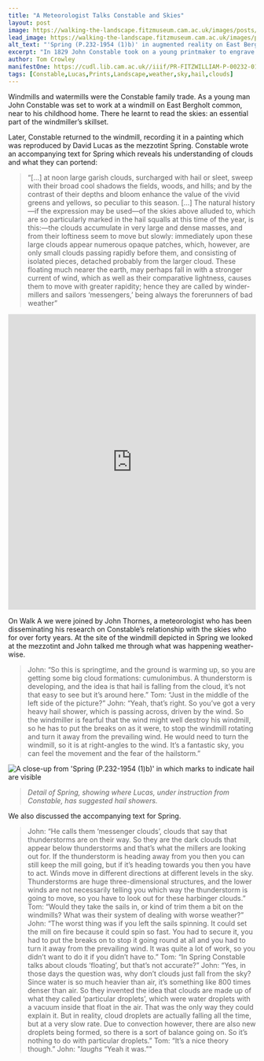 ```yaml
---
title: "A Meteorologist Talks Constable and Skies"
layout: post
image: https://walking-the-landscape.fitzmuseum.cam.ac.uk/images/posts/Meteorologist-Skies_crop-preview.jpg
lead_image: https://walking-the-landscape.fitzmuseum.cam.ac.uk/images/posts/Meteorologist-Skies_crop.jpg
alt_text: "'Spring (P.232-1954 (1)b)' in augmented reality on East Bergholt Common"
excerpt: "In 1829 John Constable took on a young printmaker to engrave a series of prints after his own works, which would become known as 'English Landscape'."
author: Tom Crowley
manifestOne: https://cudl.lib.cam.ac.uk//iiif/PR-FITZWILLIAM-P-00232-01954-00001-B
tags: [Constable,Lucas,Prints,Landscape,weather,sky,hail,clouds]
---
```


Windmills and watermills were the Constable family trade. As a young man John Constable was set to work at a windmill on East Bergholt common, near to his childhood home. There he learnt to read the skies: an essential part of the windmiller’s skillset.

Later, Constable returned to the windmill, recording it in a painting which was reproduced by David Lucas as the mezzotint Spring. Constable wrote an accompanying text for Spring which reveals his understanding of clouds and what they can portend:  

> “[…] at noon large garish clouds, surcharged with hail or sleet, sweep with their broad cool shadows the fields, woods, and hills; and by the contrast of their depths and bloom enhance the value of the vivid greens and yellows, so peculiar to this season.
> […]
> The natural history—if the expression may be used—of the skies above alluded to, which are so particularly marked in the hail squalls at this time of the year, is this:—the clouds accumulate in very large and dense masses, and from their loftiness seem to move but slowly: immediately upon these large clouds appear numerous opaque patches, which, however, are only small clouds passing rapidly before them, and consisting of isolated pieces, detached probably from the larger cloud. These floating much nearer the earth, may perhaps fall in with a stronger current of wind, which as well as their comparative lightness, causes them to move with greater rapidity; hence they are called by winder-millers and sailors ‘messengers,’ being always the forerunners of bad weather”

<iframe src="https://fitzmuseum.cam.ac.uk/uv.html#?manifest={{ page.manifestOne }}&c=0&m=0&cv=0&config=&locales=en-GB:English (GB),cy-GB:Cymraeg,fr-FR:Français (FR),pl-PL:Polski,sv-SE:Svenska&r=0" width="100%" height="600" allowfullscreen frameborder="0"></iframe>

On Walk A we were joined by John Thornes, a meteorologist who has been disseminating his research on Constable’s relationship with the skies who for over forty years. At the site of the windmill depicted in Spring we looked at the mezzotint and John talked me through what was happening weather-wise.

> John: “So this is springtime, and the ground is warming up, so you are getting some big cloud formations: cumulonimbus. A thunderstorm is developing, and the idea is that hail is falling from the cloud, it’s not that easy to see but it’s around here.”
> Tom: “Just in the middle of the left side of the picture?”
> John: “Yeah, that’s right. So you’ve got a very heavy hail shower, which is passing across, driven by the wind. So the windmiller is fearful that the wind might well destroy his windmill, so he has to put the breaks on as it were, to stop the windmill rotating and turn it away from the prevailing wind. He would need to turn the windmill, so it is at right-angles to the wind. It’s a fantastic sky, you can feel the movement and the fear of the hailstorm.”

![A close-up from 'Spring (P.232-1954 (1)b)' in which marks to indicate hail are visible]({{site.url}}/images/posts/Spring-Hail-crop.jpg)
> <cite>Detail of Spring, showing where Lucas, under instruction from Constable, has suggested hail showers.</cite>

We also discussed the accompanying text for Spring.
 
> John: “He calls them ‘messenger clouds’, clouds that say that thunderstorms are on their way. So they are the dark clouds that appear below thunderstorms and that’s what the millers are looking out for.  If the thunderstorm is heading away from you then you can still keep the mill going, but if it’s heading towards you then you have to act. Winds move in different directions at different levels in the sky. Thunderstorms are huge three-dimensional structures, and the lower winds are not necessarily telling you which way the thunderstorm is going to move, so you have to look out for these harbinger clouds.”
> Tom: “Would they take the sails in, or kind of trim them a bit on the windmills? What was their system of dealing with worse weather?”
> John: “The worst thing was if you left the sails spinning. It could set the mill on fire because it could spin so fast. You had to secure it, you had to put the breaks on to stop it going round at all and you had to turn it away from the prevailing wind. It was quite a lot of work, so you didn’t want to do it if you didn’t have to.”
> Tom: “In Spring Constable talks about clouds ‘floating’, but that’s not accurate?”
> John: “Yes, in those days the question was, why don’t clouds just fall from the sky? Since water is so much heavier than air, it’s something like 800 times denser than air. So they invented the idea that clouds are made up of what they called ‘particular droplets’, which were water droplets with a vacuum inside that float in the air. That was the only way they could explain it. But in reality, cloud droplets are actually falling all the time, but at a very slow rate. Due to convection however, there are also new droplets being formed, so there is a sort of balance going on. So it’s nothing to do with particular droplets.”
> Tom: “It’s a nice theory though.”
> John: "*laughs* “Yeah it was.”"

